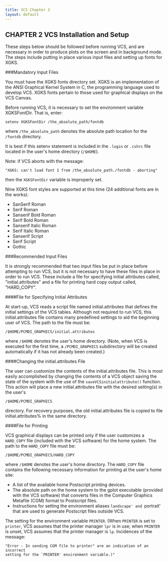 ```yaml
---
title: VCS Chapter 2
layout: default
---
```






##  CHAPTER 2 VCS Installation and Setup

These steps below should be followed before running VCS, and are necessary in order to produce plots on the screen and in background mode. The steps include putting in place various input files and setting up fonts for XGKS.

###Mandatory Input Files

You must have the XGKS fonts directory set. XGKS is an implementation of the ANSI Graphical Kernel System in C, the programming language used to develop VCS. XGKS fonts pertain to those used for graphical displays on the VCS Canvas.

Before running VCS, it is necessary to set the environment variable XGKSFontDir. That is, enter:

```
setenv XGKSFontDir /the_absolute_path/fontdb
```

where `/the_absolute_path` denotes the absolute path location for the `/fontdb` directory.

It is best if this setenv statement is included in the `.login` or `.cshrc` file located in the user's home directory (`/$HOME`).

Note: if VCS aborts with the message:

```
"XGKS: can't load font 1 from /the_absolute_path./fontdb - aborting"
```

then the `XGKSFontDir` variable is improperly set.

Nine XGKS font styles are supported at this time (24 additional fonts are in the works):

  * SanSerif Roman 
  * Serif Roman 
  * Sanserif Bold Roman 
  * Serif Bold Roman 
  * Sanserif Italic Roman 
  * Serif Italic Roman 
  * Sanserif Script 
  * Serif Script 
  * Gothic 

###Recommended Input Files

It is strongly recommended that two input files be put in place before attempting to run VCS, but it is not necessary to have these files in place in order to run VCS. These include a file for specifying initial attributes called, "initial.attributes" and a file for printing hard copy output called, "HARD_COPY".

####File for Specifying Initial Attributes

At start-up, VCS reads a script file named initial.attributes that defines the initial settings of the VCS tables. Although not required to run VCS, this initial.attributes file contains many predefined settings to aid the beginning user of VCS. The path to the file must be:

```
/$HOME/PCMDI_GRAPHICS/initial.attributes
```

where `/$HOME` denotes the user's home directory. (Note, when VCS is executed for the first time, a `/PCMDI_GRAPHICS` subdirectory will be created automatically if it has not already been created.)

####Changing the initial.attributes File

The user can customize the contents of the initial.attributes file. This is most easily accomplished by changing the contents of a VCS object saving the state of the system with the use of the `saveVCSinitialattribute()` function.  This action will place a new initial.attributes file with the desired setting(s) in the user's

```
/$HOME/PCMDI_GRAPHICS
```

directory. For recovery purposes, the old initial.attributes file is copied to file initial.attributes% in the same directory.

<a name="hard_copy"></a>

####File for Printing

VCS graphical displays can be printed only if the user customizes a `HARD_COPY` file (included with the VCS software) for the home system. The path to the `HARD_COPY` file must be:

```
/$HOME/PCMDI_GRAPHICS/HARD_COPY
```

where `/$HOME` denotes the user's home directory. The `HARD_COPY` file contains the following necessary information for printing at the user's home site:

  * A list of the available home Postscript printing devices. 
  * The absolute path on the home system to the gplot executable (provided with the VCS software) that converts files in the Computer Graphics Metafile (CGM) format to Postscript files. 
  * Instructions for setting the environment aliases `landscape' and `portrait' that are used to generate Postscript files outside VCS. 

The setting for the environment variable `PRINTER`. (When `PRINTER` is set to `printer`, VCS assumes that the printer manager `lpr` is in use; when `PRINTER` is unset, VCS assumes that the printer manager is `lp`. Incidences of the message:

```
"Error - In sending CGM file to printer" are an indication of an incorrect
setting for the `PRINTER' environment variable.)"
```


